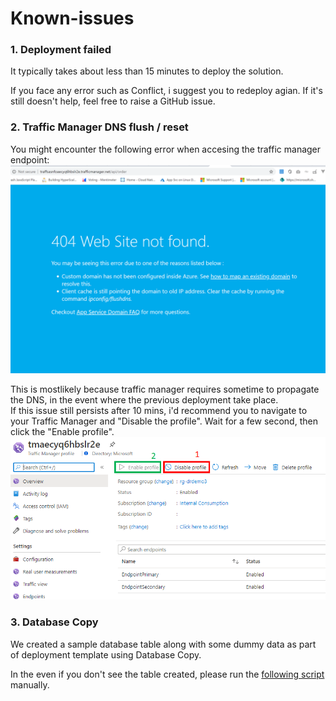 # Known-issues

### 1. Deployment failed

It typically takes about less than 15 minutes to deploy the solution. 

If you face any error such as Conflict, i suggest you to redeploy agian. If it's still doesn't help, feel free to raise a GitHub issue. 


### 2. Traffic Manager DNS flush / reset
You might encounter the following error when accesing the traffic manager endpoint:
![Traffic Manager Error](images/traffic-manager-error.png)

This is mostlikely because traffic manager requires sometime to propagate the DNS, in the event where the previous deployment take place.  
If this issue still persists after 10 mins, i'd recommend you to navigate to your Traffic Manager and "Disable the profile". Wait for a few second, then click the "Enable profile".
![Traffic Mgr Reset](images/traffic-mgr-reset.png)

### 3. Database Copy
We created a sample database table along with some dummy data as part of deployment template using Database Copy.
 
In the even if you don't see the table created, please run the [following script](Deployment/fodbscript.sql) manually. 
